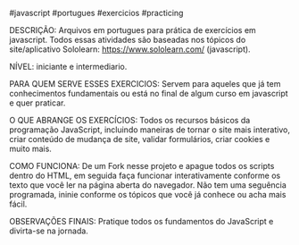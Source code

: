 #javascript #portugues #exercicios #practicing

DESCRIÇÃO:
Arquivos em portugues para prática de exercícios em javascript.
Todos essas atividades são baseadas nos tópicos do site/aplicativo Sololearn: https://www.sololearn.com/ (javascript).

NÍVEL:
iniciante e intermediario.

PARA QUEM SERVE ESSES EXERCICIOS:
Servem para aqueles que já tem conhecimentos fundamentais ou está no final de algum curso em javascript e quer praticar.

O QUE ABRANGE OS EXERCÍCIOS:
Todos os recursos básicos da programação JavaScript, incluindo maneiras de tornar o site mais interativo, criar conteúdo de mudança de site, validar formulários, criar cookies e muito mais.

COMO FUNCIONA:
De um Fork nesse projeto e apague todos os scripts dentro do HTML, em seguida faça funcionar interativamente conforme os texto que você ler na página aberta do navegador. Não tem uma seguência programada, ininie conforme os tópicos que você já conhece ou acha mais fácil.

OBSERVAÇÕES FINAIS:
Pratique todos os fundamentos do JavaScript e divirta-se na jornada.
